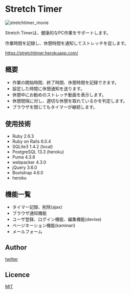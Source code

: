 # Stretch Timer

![stretchtimer_movie](https://user-images.githubusercontent.com/50685708/123534859-2a809e00-d75b-11eb-8ad2-cbb6329a69eb.gif)

Stretch Timerは、健康的なPC作業をサポートします。

作業時間を記録し、休憩時間を通知してストレッチを促します。

https://stretchtimer.herokuapp.com/

## 概要

- 作業の開始時間、終了時間、休憩時間を記録できます。
- 設定した時間に休憩通知を送ります。
- 休憩中にお勧めのストレッチ動画を表示します。
- 休憩間隔に対し、適切な休憩を取れているかを判定します。
- ブラウザを閉じてもタイマーが継続します。

## 使用技術

- Ruby 2.6.3
- Ruby on Rails 6.0.4
- SQLite3 1.4.2 (local)
- PostgreSQL 13.3 (heroku)
- Puma 4.3.8
- webpacker 4.3.0
- jQuery 3.6.0
- Bootstrap 4.6.0
- heroku

## 機能一覧
- タイマー記録、削除(ajax)
- ブラウザ通知機能
- ユーザ登録、ログイン機能、編集機能(devise)
- ページネーション機能(kaminari)
- メールフォーム

## Author

[twitter](https://twitter.com/iSeanettle)

## Licence

[MIT](https://github.com/kotabrog/ft_mini_ls/blob/main/LICENSE)

